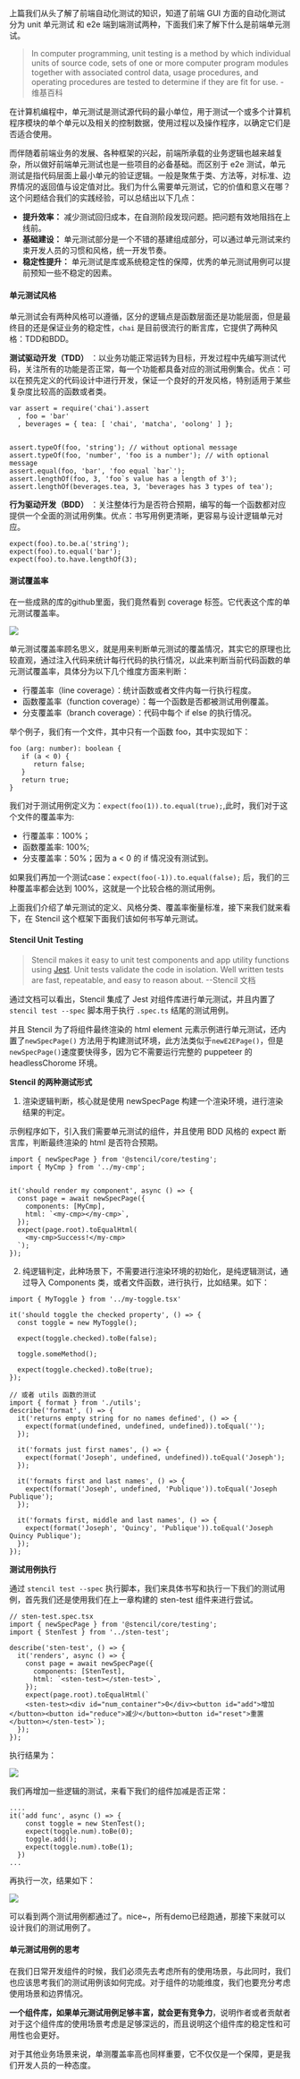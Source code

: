 上篇我们从头了解了前端自动化测试的知识，知道了前端 GUI 方面的自动化测试分为 unit 单元测试 和 e2e 端到端测试两种，下面我们来了解下什么是前端单元测试。

> In computer programming, unit testing is a method by which individual units of source code, sets of one or more computer program modules together with associated control data, usage procedures, and operating procedures are tested to determine if they are fit for use. -维基百科

在计算机编程中，单元测试是测试源代码的最小单位，用于测试一个或多个计算机程序模块的单个单元以及相关的控制数据，使用过程以及操作程序，以确定它们是否适合使用。

而伴随着前端业务的发展、各种框架的兴起，前端所承载的业务逻辑也越来越复杂，所以做好前端单元测试也是一些项目的必备基础。而区别于 e2e 测试，单元测试是指代码层面上最小单元的验证逻辑。一般是聚焦于类、方法等，对标准、边界情况的返回值与设定值对比。我们为什么需要单元测试，它的价值和意义在哪？这个问题结合我们的实践经验，可以总结出以下几点：

-   **提升效率：** 减少测试回归成本，在自测阶段发现问题。把问题有效地阻挡在上线前。
-   **基础建设：** 单元测试部分是一个不错的基建组成部分，可以通过单元测试来约束开发人员的习惯和风格，统一开发节奏。
-   **稳定性提升：** 单元测试是库或系统稳定性的保障，优秀的单元测试用例可以提前预知一些不稳定的因素。

#### **单元测试风格**

单元测试会有两种风格可以遵循，区分的逻辑点是函数层面还是功能层面，但是最终目的还是保证业务的稳定性，`chai` 是目前很流行的断言库，它提供了两种风格：TDD和BDD。

**测试驱动开发（TDD）** ：以业务功能正常运转为目标，开发过程中先编写测试代码，关注所有的功能是否正常，每一个功能都具备对应的测试用例集合。优点：可以在预先定义的代码设计中进行开发，保证一个良好的开发风格，特别适用于某些复杂度比较高的函数或者类。

```
var assert = require('chai').assert
  , foo = 'bar'
  , beverages = { tea: [ 'chai', 'matcha', 'oolong' ] };


assert.typeOf(foo, 'string'); // without optional message
assert.typeOf(foo, 'number', 'foo is a number'); // with optional message
assert.equal(foo, 'bar', 'foo equal `bar`');
assert.lengthOf(foo, 3, 'foo`s value has a length of 3');
assert.lengthOf(beverages.tea, 3, 'beverages has 3 types of tea');
```

**行为驱动开发（BDD）** ：关注整体行为是否符合预期，编写的每一个函数都对应提供一个全面的测试用例集。优点：书写用例更清晰，更容易与设计逻辑单元对应。

```
expect(foo).to.be.a('string');
expect(foo).to.equal('bar');
expect(foo).to.have.lengthOf(3);
```

#### **测试覆盖率**

在一些成熟的库的github里面，我们竟然看到 coverage 标签。它代表这个库的单元测试覆盖率。

![](https://p3-juejin.byteimg.com/tos-cn-i-k3u1fbpfcp/0a3c83f39ee54bef8b68a4f69b689ff6~tplv-k3u1fbpfcp-zoom-1.image)

单元测试覆盖率顾名思义，就是用来判断单元测试的覆盖情况，其实它的原理也比较直观，通过注入代码来统计每行代码的执行情况，以此来判断当前代码函数的单元测试覆盖率，具体分为以下几个维度方面来判断：

-   行覆盖率（line coverage）：统计函数或者文件内每一行执行程度。
-   函数覆盖率（function coverage）：每一个函数是否都被测试用例覆盖。
-   分支覆盖率（branch coverage）：代码中每个 if else 的执行情况。

举个例子，我们有一个文件，其中只有一个函数 foo，其中实现如下：

```
foo (arg: number): boolean {
   if (a < 0) {
      return false;
   }
   return true;
} 
```

我们对于测试用例定义为：`expect(foo(1)).to.equal(true);`,此时，我们对于这个文件的覆盖率为:

-   行覆盖率：100%；
-   函数覆盖率: 100%;
-   分支覆盖率：50%；因为 a < 0 的 if 情况没有测试到。

如果我们再加一个测试case：`expect(foo(-1)).to.equal(false);` 后，我们的三种覆盖率都会达到 100%，这就是一个比较合格的测试用例。

上面我们介绍了单元测试的定义、风格分类、覆盖率衡量标准，接下来我们就来看下，在 Stencil 这个框架下面我们该如何书写单元测试。

#### Stencil Unit Testing

> Stencil makes it easy to unit test components and app utility functions using [Jest](https://jestjs.io/). Unit tests validate the code in isolation. Well written tests are fast, repeatable, and easy to reason about. --Stencil 文档

通过文档可以看出，Stencil 集成了 Jest 对组件库进行单元测试，并且内置了`stencil test --spec` 脚本用于执行 `.spec.ts` 结尾的测试用例。

并且 Stencil 为了将组件最终渲染的 html element 元素示例进行单元测试，还内置了`newSpecPage()` 方法用于构建测试环境，此方法类似于`newE2EPage()`，但是`newSpecPage()`速度要快得多，因为它不需要运行完整的 puppeteer 的 headlessChorome 环境。

**Stencil 的两种测试形式**

1.  渲染逻辑判断，核心就是使用 newSpecPage 构建一个渲染环境，进行渲染结果的判定。

示例程序如下，引入我们需要单元测试的组件，并且使用 BDD 风格的 expect 断言库，判断最终渲染的 html 是否符合预期。

```
import { newSpecPage } from '@stencil/core/testing';
import { MyCmp } from '../my-cmp';


it('should render my component', async () => {
  const page = await newSpecPage({
    components: [MyCmp],
    html: `<my-cmp></my-cmp>`,
  });
  expect(page.root).toEqualHtml(
    <my-cmp>Success!</my-cmp>
  `);
});
```

2.  纯逻辑判定，此种场景下，不需要进行渲染环境的初始化，是纯逻辑测试，通过导入 Components 类，或者文件函数，进行执行，比如结果。如下：

```
import { MyToggle } from '../my-toggle.tsx'

it('should toggle the checked property', () => {
  const toggle = new MyToggle();

  expect(toggle.checked).toBe(false);

  toggle.someMethod();

  expect(toggle.checked).toBe(true);
});

// 或者 utils 函数的测试
import { format } from './utils';
describe('format', () => {
  it('returns empty string for no names defined', () => {
    expect(format(undefined, undefined, undefined)).toEqual('');
  });

  it('formats just first names', () => {
    expect(format('Joseph', undefined, undefined)).toEqual('Joseph');
  });

  it('formats first and last names', () => {
    expect(format('Joseph', undefined, 'Publique')).toEqual('Joseph Publique');
  });

  it('formats first, middle and last names', () => {
    expect(format('Joseph', 'Quincy', 'Publique')).toEqual('Joseph Quincy Publique');
  });
});
```

**测试用例执行**

通过 `stencil test --spec` 执行脚本，我们来具体书写和执行一下我们的测试用例，首先我们还是使用我们在上一章构建的 sten-test 组件来进行尝试。

```
// sten-test.spec.tsx
import { newSpecPage } from '@stencil/core/testing';
import { StenTest } from '../sten-test';

describe('sten-test', () => {
  it('renders', async () => {
    const page = await newSpecPage({
      components: [StenTest],
      html: `<sten-test></sten-test>`,
    });
    expect(page.root).toEqualHtml(`
    <sten-test><div id="num_container">0</div><button id="add">增加</button><button id="reduce">减少</button><button id="reset">重置</button></sten-test>`);
  });
});
```

执行结果为：

![](https://p3-juejin.byteimg.com/tos-cn-i-k3u1fbpfcp/4079cd34ac404a5b9c6de462ce0480cf~tplv-k3u1fbpfcp-zoom-1.image)

我们再增加一些逻辑的测试，来看下我们的组件加减是否正常：

```
....
it('add func', async () => {
    const toggle = new StenTest();
    expect(toggle.num).toBe(0);
    toggle.add();
    expect(toggle.num).toBe(1);
  })
...
```

再执行一次，结果如下：

![](https://p3-juejin.byteimg.com/tos-cn-i-k3u1fbpfcp/ebdcec834ddf427881354ffa4fff8cdd~tplv-k3u1fbpfcp-zoom-1.image)

可以看到两个测试用例都通过了。nice~，所有demo已经跑通，那接下来就可以设计我们的测试用例了。

#### 单元测试用例的思考

在我们日常开发组件的时候，我们必须先去考虑所有的使用场景，与此同时，我们也应该思考我们的测试用例该如何完成。对于组件的功能维度，我们也要充分考虑使用场景和边界情况。

**一个组件库，如果单元测试用例足够丰富，就会更有竞争力**，说明作者或者贡献者对于这个组件库的使用场景考虑是足够深远的，而且说明这个组件库的稳定性和可用性也会更好。

对于其他业务场景来说，单测覆盖率高也同样重要，它不仅仅是一个保障，更是我们开发人员的一种态度。
